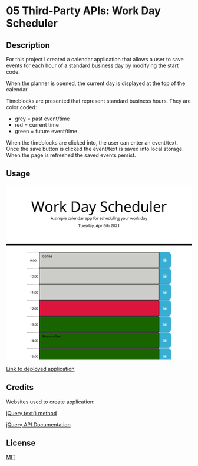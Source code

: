 # 05 Third-Party APIs: Work Day Scheduler 
## Description

For this project I created a calendar application that allows a user to save events for each hour of a standard business day by modifying the start code. 

When the planner is opened, the current day is displayed at the top of the calendar. 

Timeblocks are presented that represent standard business hours. They are color coded: 
- grey = past event/time
- red = current time 
- green = future event/time

When the timeblocks are clicked into, the user can enter an event/text. Once the save button is clicked the event/text is saved into local storage. When the page is refreshed the saved events persist. 

## Usage
 
![Screen-shot-of-final-product](assets/images/WorkSchedulerScreenShot.png)

[Link to deployed application](https://harmane4.github.io/Work-Day-Scheduler/)

## Credits

Websites used to create application: 

[jQuery text() method](https://www.w3schools.com/jquery/html_text.asp)

[jQuery API Documentation](https://api.jquery.com/)

## License 
[MIT](https://choosealicense.com/licenses/mit/)








